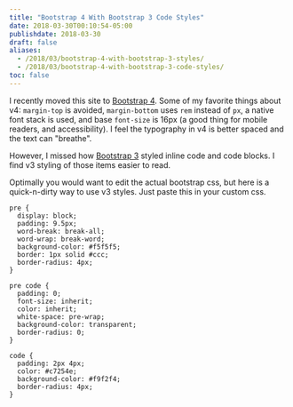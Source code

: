 ```yaml
---
title: "Bootstrap 4 With Bootstrap 3 Code Styles"
date: 2018-03-30T00:10:54-05:00
publishdate: 2018-03-30
draft: false
aliases: 
  - /2018/03/bootstrap-4-with-bootstrap-3-styles/
  - /2018/03/bootstrap-4-with-bootstrap-3-code-styles/
toc: false
---
```


I recently moved this site to [Bootstrap 4](https://getbootstrap.com/docs/4.0/content/code/). Some of my favorite things about v4: `margin-top` is avoided, `margin-bottom` uses `rem` instead of `px`, a native font stack is used, and base `font-size` is 16px (a good thing for mobile readers, and accessibility). I feel the typography in v4 is better spaced and the text can "breathe".

<!--more-->

However, I missed how [Bootstrap 3](http://getbootstrap.com/docs/3.3/css/#code) styled inline code and code blocks. I find v3 styling of those items easier to read. 

Optimally you would want to edit the actual bootstrap css, but here is a quick-n-dirty way to use v3 styles. Just paste this in your custom css.

```
pre {
  display: block;
  padding: 9.5px;
  word-break: break-all;
  word-wrap: break-word;
  background-color: #f5f5f5;
  border: 1px solid #ccc;
  border-radius: 4px;
}

pre code {
  padding: 0;
  font-size: inherit;
  color: inherit; 
  white-space: pre-wrap;
  background-color: transparent;
  border-radius: 0;
}

code {
  padding: 2px 4px;
  color: #c7254e;
  background-color: #f9f2f4;
  border-radius: 4px;
}
```

